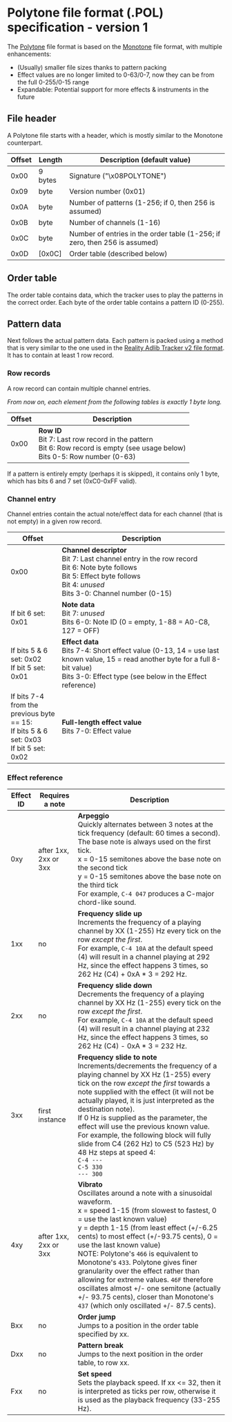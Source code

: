# Polytone file format (.POL) specification - version 1

The [Polytone](https://github.com/prochazkaml/Polytone) file format is based on the [Monotone](https://github.com/MobyGamer/MONOTONE) file format, with multiple enhancements:

- (Usually) smaller file sizes thanks to pattern packing
- Effect values are no longer limited to 0-63/0-7, now they can be from the full 0-255/0-15 range
- Expandable: Potential support for more effects & instruments in the future

## File header

A Polytone file starts with a header, which is mostly similar to the Monotone counterpart.

Offset|Length|Description (default value)
-|-|-
0x00|9 bytes|Signature ("\x08POLYTONE")
0x09|byte|Version number (0x01)
0x0A|byte|Number of patterns (1-256; if 0, then 256 is assumed)
0x0B|byte|Number of channels (1-16)
0x0C|byte|Number of entries in the order table (1-256; if zero, then 256 is assumed)
0x0D|[0x0C]|Order table (described below)

## Order table

The order table contains data, which the tracker uses to play the patterns in the correct order. Each byte of the order table contains a pattern ID (0-255).

## Pattern data

Next follows the actual pattern data. Each pattern is packed using a method that is very similar to the one used in the [Reality Adlib Tracker v2 file format](https://www.3eality.com/productions/reality-adlib-tracker/docs). It has to contain at least 1 row record.

### Row records

A row record can contain multiple channel entries.

*From now on, each element from the following tables is exactly 1 byte long.*

Offset|Description
-|-
0x00|**Row ID**<br>Bit 7: Last row record in the pattern<br>Bit 6: Row record is empty (see usage below)<br>Bits 0-5: Row number (0-63)

If a pattern is entirely empty (perhaps it is skipped), it contains only 1 byte, which has bits 6 and 7 set (0xC0-0xFF valid).

### Channel entry

Channel entries contain the actual note/effect data for each channel (that is not empty) in a given row record.

Offset|Description
-|-
0x00|**Channel descriptor**<br>Bit 7: Last channel entry in the row record<br>Bit 6: Note byte follows<br>Bit 5: Effect byte follows<br>Bit 4: *unused*<br>Bits 3-0: Channel number (0-15)
If bit 6 set: 0x01|**Note data**<br>Bit 7: *unused*<br>Bits 6-0: Note ID (0 = empty, 1-88 = A0-C8, 127 = OFF)
If bits 5 & 6 set: 0x02<br>If bit 5 set: 0x01|**Effect data**<br>Bits 7-4: Short effect value (0-13, 14 = use last known value, 15 = read another byte for a full 8-bit value)<br>Bits 3-0: Effect type (see below in the Effect reference)
If bits 7-4 from the<br>previous byte == 15:<br>If bits 5 & 6 set: 0x03<br>If bit 5 set: 0x02|**Full-length effect value**<br>Bits 7-0: Effect value

### Effect reference

Effect ID|Requires a note|Description
-|-|-
0xy|after 1xx, 2xx or 3xx|**Arpeggio**<br>Quickly alternates between 3 notes at the tick frequency (default: 60 times a second).<br>The base note is always used on the first tick.<br>x = 0-15 semitones above the base note on the second tick<br>y = 0-15 semitones above the base note on the third tick<br>For example, `C-4 047` produces a C-major chord-like sound.
1xx|no|**Frequency slide up**<br>Increments the frequency of a playing channel by XX (1-255) Hz every tick on the row *except the first*.<br>For example, `C-4 10A` at the default speed (4) will result in a channel playing at 292 Hz, since the effect happens 3 times, so 262 Hz (C4) + 0xA * 3 = 292 Hz.
2xx|no|**Frequency slide down**<br>Decrements the frequency of a playing channel by XX Hz (1-255) every tick on the row *except the first*.<br>For example, `C-4 10A` at the default speed (4) will result in a channel playing at 232 Hz, since the effect happens 3 times, so 262 Hz (C4) - 0xA * 3 = 232 Hz.
3xx|first instance|**Frequency slide to note**<br>Increments/decrements the frequency of a playing channel by XX Hz (1-255) every tick on the row *except the first* towards a note supplied with the effect (it will not be actually played, it is just interpreted as the destination note).<br>If 0 Hz is supplied as the parameter, the effect will use the previous known value.<br>For example, the following block will fully slide from C4 (262 Hz) to C5 (523 Hz) by 48 Hz steps at speed 4:<br>`C-4 ---`<br>`C-5 330`<br>`--- 300`<br>
4xy|after 1xx, 2xx or 3xx|**Vibrato**<br>Oscillates around a note with a sinusoidal waveform.<br>x = speed 1-15 (from slowest to fastest, 0 = use the last known value)<br>y = depth 1-15 (from least effect (+/-6.25 cents) to most effect (+/-93.75 cents), 0 = use the last known value)<br>NOTE: Polytone's `466` is equivalent to Monotone's `433`. Polytone gives finer granularity over the effect rather than allowing for extreme values. `46F` therefore oscillates almost +/- one semitone (actually +/- 93.75 cents), closer than Monotone's `437` (which only oscillated +/- 87.5 cents).
Bxx|no|**Order jump**<br>Jumps to a position in the order table specified by xx.
Dxx|no|**Pattern break**<br>Jumps to the next position in the order table, to row xx.
Fxx|no|**Set speed**<br>Sets the playback speed. If xx <= 32, then it is interpreted as ticks per row, otherwise it is used as the playback frequency (33-255 Hz).
